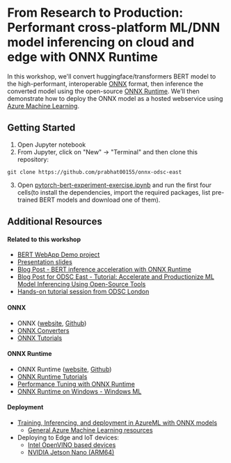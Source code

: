 # From Research to Production: Performant cross-platform ML/DNN model inferencing on cloud and edge with ONNX Runtime

In this workshop, we'll convert huggingface/transformers BERT model to the
high-performant, interoperable [ONNX](https://github.com/onnx/onnx) format,
then inference the converted model using the open-source [ONNX Runtime](https://github.com/microsoft/onnxruntime).
We'll then demonstrate how to deploy the ONNX model as a hosted webservice
using [Azure Machine Learning](https://azure.microsoft.com/en-us/services/machine-learning/).

## Getting Started
1) Open Jupyter notebook
2) From Jupyter, click on "New" -> "Terminal" and then clone this repository:
```
git clone https://github.com/prabhat00155/onnx-odsc-east
```
3) Open [pytorch-bert-experiment-exercise.ipynb](https://github.com/prabhat00155/onnx-odsc-east/blob/master/pytorch-bert-experiment-exercise.ipynb)
and run the first four cells(to install the dependencies, import the required
packages, list pre-trained BERT models and download one of them).

## Additional Resources
#### Related to this workshop
* [BERT WebApp Demo project](https://github.com/prabhat00155/bert-webapp)
* [Presentation slides](./ODSC-East-2020-Slides.pdf)
* [Blog Post - BERT inference acceleration with ONNX Runtime](https://cloudblogs.microsoft.com/opensource/2020/01/21/microsoft-onnx-open-source-optimizations-transformer-inference-gpu-cpu/)
* [Blog Post for ODSC East - Tutorial: Accelerate and Productionize ML Model Inferencing Using Open-Source Tools](https://opendatascience.com/tutorial-accelerate-and-productionize-ml-model-inferencing-using-open-source-tools/)
* [Hands-on tutorial session from ODSC London](https://github.com/prabhat00155/onnx-odsc-tutorial)

#### ONNX
* ONNX ([website](http://onnx.ai/), [Github](https://github.com/onnx/onnx))
* [ONNX Converters](https://github.com/onnx/onnxmltools/tree/master/onnxmltools)
* [ONNX Tutorials](https://github.com/onnx/tutorials)

#### ONNX Runtime
* ONNX Runtime ([website](https://aka.ms/onnxruntime), [Github](https://github.com/microsoft/onnxruntime))
* [ONNX Runtime Tutorials](https://github.com/microsoft/onnxruntime#examples-and-tutorials)
* [Performance Tuning with ONNX Runtime](https://github.com/microsoft/onnxruntime/blob/master/docs/ONNX_Runtime_Perf_Tuning.md)
* [ONNX Runtime on Windows - Windows ML](https://docs.microsoft.com/en-us/windows/ai/windows-ml)

#### Deployment
* [Training, Inferencing, and deployment in AzureML with ONNX models](https://aka.ms/onnxnotebooks)
  * [General Azure Machine Learning resources](https://azure.microsoft.com/en-us/services/machine-learning)
* Deploying to Edge and IoT devices: 
  * [Intel OpenVINO based devices](https://github.com/Azure-Samples/onnxruntime-iot-edge/blob/master/README-ONNXRUNTIME-OpenVINO.md) 
  * [NVIDIA Jetson Nano (ARM64)](https://github.com/Azure-Samples/onnxruntime-iot-edge/blob/master/README-ONNXRUNTIME-arm64.md)



